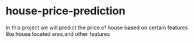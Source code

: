 # house-price-prediction
In this project we will predict the price of house based on certain features like house located area,and other features
